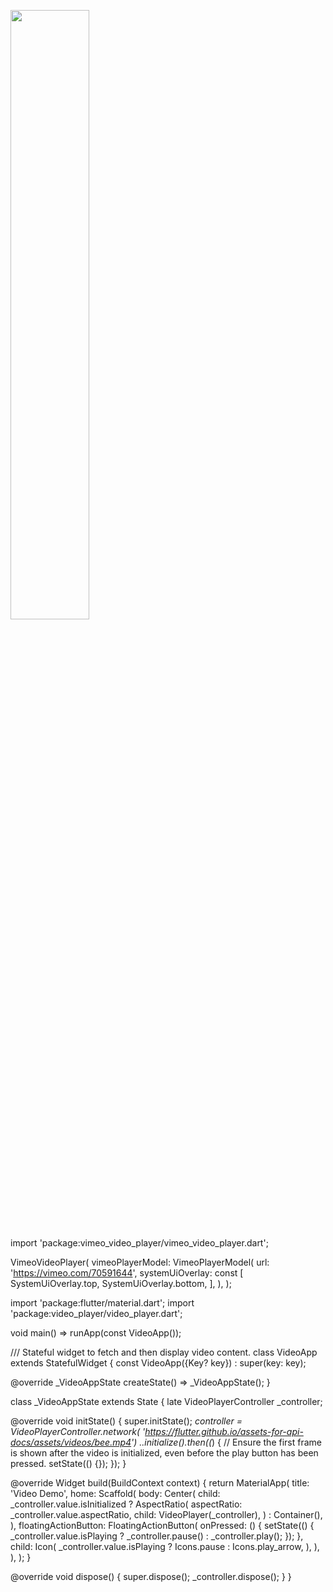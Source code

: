 [<img src="https://i.ytimg.com/vi/Hc79sDi3f0U/maxresdefault.jpg" width="50%">](https://www.youtube.com/watch?v=Hc79sDi3f0U "Now in Android: 55")


import 'package:vimeo_video_player/vimeo_video_player.dart';

VimeoVideoPlayer(
  vimeoPlayerModel: VimeoPlayerModel(
    url: 'https://vimeo.com/70591644',
    systemUiOverlay: const [
      SystemUiOverlay.top,
      SystemUiOverlay.bottom,
      ],
   ),
);


import 'package:flutter/material.dart';
import 'package:video_player/video_player.dart';

void main() => runApp(const VideoApp());

/// Stateful widget to fetch and then display video content.
class VideoApp extends StatefulWidget {
  const VideoApp({Key? key}) : super(key: key);

  @override
  _VideoAppState createState() => _VideoAppState();
}

class _VideoAppState extends State<VideoApp> {
  late VideoPlayerController _controller;

  @override
  void initState() {
    super.initState();
    _controller = VideoPlayerController.network(
        'https://flutter.github.io/assets-for-api-docs/assets/videos/bee.mp4')
      ..initialize().then((_) {
        // Ensure the first frame is shown after the video is initialized, even before the play button has been pressed.
        setState(() {});
      });
  }

  @override
  Widget build(BuildContext context) {
    return MaterialApp(
      title: 'Video Demo',
      home: Scaffold(
        body: Center(
          child: _controller.value.isInitialized
              ? AspectRatio(
                  aspectRatio: _controller.value.aspectRatio,
                  child: VideoPlayer(_controller),
                )
              : Container(),
        ),
        floatingActionButton: FloatingActionButton(
          onPressed: () {
            setState(() {
              _controller.value.isPlaying
                  ? _controller.pause()
                  : _controller.play();
            });
          },
          child: Icon(
            _controller.value.isPlaying ? Icons.pause : Icons.play_arrow,
          ),
        ),
      ),
    );
  }

  @override
  void dispose() {
    super.dispose();
    _controller.dispose();
  }
}

